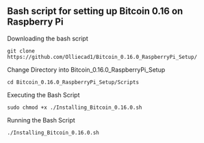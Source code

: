 ## Bash script for setting up Bitcoin 0.16 on Raspberry Pi

Downloading the bash script

``` 
git clone https://github.com/Olliecad1/Bitcoin_0.16.0_RaspberryPi_Setup/
```

Change Directory into Bitcoin_0.16.0_RaspberryPi_Setup

```
cd Bitcoin_0.16.0_RaspberryPi_Setup/Scripts
```

Executing the Bash Script

```
sudo chmod +x ./Installing_Bitcoin_0.16.0.sh
```

Running the Bash Script

```
./Installing_Bitcoin_0.16.0.sh
```
